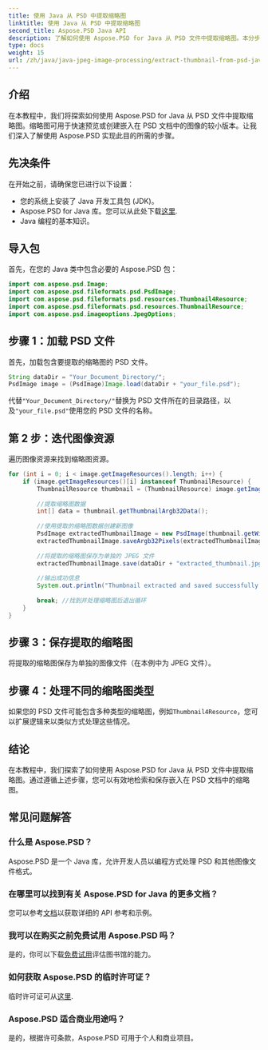 ```yaml
---
title: 使用 Java 从 PSD 中提取缩略图
linktitle: 使用 Java 从 PSD 中提取缩略图
second_title: Aspose.PSD Java API
description: 了解如何使用 Aspose.PSD for Java 从 PSD 文件中提取缩略图。本分步指南涵盖了从设置到保存提取图像的所有内容。
type: docs
weight: 15
url: /zh/java/java-jpeg-image-processing/extract-thumbnail-from-psd-java/
---
```

## 介绍
在本教程中，我们将探索如何使用 Aspose.PSD for Java 从 PSD 文件中提取缩略图。缩略图可用于快速预览或创建嵌入在 PSD 文档中的图像的较小版本。让我们深入了解使用 Aspose.PSD 实现此目的所需的步骤。
## 先决条件
在开始之前，请确保您已进行以下设置：
- 您的系统上安装了 Java 开发工具包 (JDK)。
-  Aspose.PSD for Java 库。您可以从此处下载[这里](https://releases.aspose.com/psd/java/).
- Java 编程的基本知识。
## 导入包
首先，在您的 Java 类中包含必要的 Aspose.PSD 包：
```java
import com.aspose.psd.Image;
import com.aspose.psd.fileformats.psd.PsdImage;
import com.aspose.psd.fileformats.psd.resources.Thumbnail4Resource;
import com.aspose.psd.fileformats.psd.resources.ThumbnailResource;
import com.aspose.psd.imageoptions.JpegOptions;
```
## 步骤 1：加载 PSD 文件
首先，加载包含要提取的缩略图的 PSD 文件。
```java
String dataDir = "Your_Document_Directory/";
PsdImage image = (PsdImage)Image.load(dataDir + "your_file.psd");
```
代替`"Your_Document_Directory/"`替换为 PSD 文件所在的目录路径，以及`"your_file.psd"`使用您的 PSD 文件的名称。
## 第 2 步：迭代图像资源
遍历图像资源来找到缩略图资源。
```java
for (int i = 0; i < image.getImageResources().length; i++) {
    if (image.getImageResources()[i] instanceof ThumbnailResource) {
        ThumbnailResource thumbnail = (ThumbnailResource) image.getImageResources()[i];
        
        //提取缩略图数据
        int[] data = thumbnail.getThumbnailArgb32Data();
        
        //使用提取的缩略图数据创建新图像
        PsdImage extractedThumbnailImage = new PsdImage(thumbnail.getWidth(), thumbnail.getHeight());
        extractedThumbnailImage.saveArgb32Pixels(extractedThumbnailImage.getBounds(), data);
        
        //将提取的缩略图保存为单独的 JPEG 文件
        extractedThumbnailImage.save(dataDir + "extracted_thumbnail.jpg", new JpegOptions());
        
        //输出成功信息
        System.out.println("Thumbnail extracted and saved successfully.");
        
        break; //找到并处理缩略图后退出循环
    }
}
```
## 步骤 3：保存提取的缩略图
将提取的缩略图保存为单独的图像文件（在本例中为 JPEG 文件）。
## 步骤 4：处理不同的缩略图类型
如果您的 PSD 文件可能包含多种类型的缩略图，例如`Thumbnail4Resource`，您可以扩展逻辑来以类似方式处理这些情况。

## 结论
在本教程中，我们探索了如何使用 Aspose.PSD for Java 从 PSD 文件中提取缩略图。通过遵循上述步骤，您可以有效地检索和保存嵌入在 PSD 文档中的缩略图。

## 常见问题解答
### 什么是 Aspose.PSD？
Aspose.PSD 是一个 Java 库，允许开发人员以编程方式处理 PSD 和其他图像文件格式。
### 在哪里可以找到有关 Aspose.PSD for Java 的更多文档？
您可以参考[文档](https://reference.aspose.com/psd/java/)以获取详细的 API 参考和示例。
### 我可以在购买之前免费试用 Aspose.PSD 吗？
是的，你可以下载[免费试用](https://releases.aspose.com/)评估图书馆的能力。
### 如何获取 Aspose.PSD 的临时许可证？
临时许可证可从[这里](https://purchase.aspose.com/temporary-license/).
### Aspose.PSD 适合商业用途吗？
是的，根据许可条款，Aspose.PSD 可用于个人和商业项目。